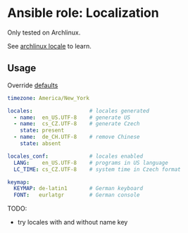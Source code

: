 # Ansible role: Localization

Only tested on Archlinux.

See [archlinux locale](https://wiki.archlinux.org/title/Locale) to learn.

## Usage
Override [defaults](https://github.com/lunics/ansible_role_localization/blob/main/defaults/main.yml)
```yaml
timezone: America/New_York

locales:                  # locales generated
  - name:  en_US.UTF-8    # generate US
  - name:  cs_CZ.UTF-8    # generate Czech
    state: present
  - name:  de_CH.UTF-8    # remove Chinese
    state: absent

locales_conf:             # locales enabled
  LANG:    en_US.UTF-8    # programs in US language
  LC_TIME: cs_CZ.UTF-8    # system time in Czech format

keymap:
  KEYMAP: de-latin1       # German keyboard
  FONT:   eurlatgr        # German console
```
TODO:
- try locales with and without name key
